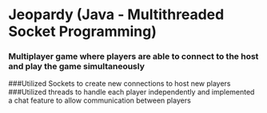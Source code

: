 # Jeopardy (Java - Multithreaded Socket Programming)

### Multiplayer game where players are able to connect to the host and play the game simultaneously
###Utilized Sockets to create new connections to host new players
###Utilized threads to handle each player independently and implemented a chat feature to allow communication between players
